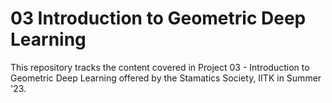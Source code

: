 # 03 Introduction to Geometric Deep Learning
This repository tracks the content covered in Project 03 - Introduction to Geometric Deep Learning offered by the Stamatics Society, IITK in Summer '23.
